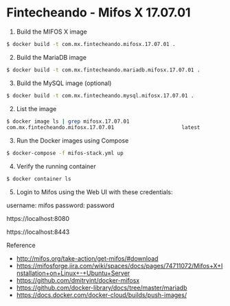 # Fintecheando - Mifos X 17.07.01

1. Build the MIFOS X image

```bash
$ docker build -t com.mx.fintecheando.mifosx.17.07.01 .
```

2. Build the MariaDB image

```bash
$ docker build -t com.mx.fintecheando.mariadb.mifosx.17.07.01 .
```

3. Build the MySQL image (optional)

```bash
$ docker build -t com.mx.fintecheando.mysql.mifosx.17.07.01 .
```

2. List the image 

```bash
$ docker image ls | grep mifosx.17.07.01
com.mx.fintecheando.mifosx.17.07.01                      latest                 8a90b0d8aa11        9 minutes ago       753MB
```

3. Run the Docker images using Compose

```bash
$ docker-compose -f mifos-stack.yml up
```

4. Verify the running container

```bash
$ docker container ls
```

5. Login to Mifos using the Web UI with these credentials:

username: mifos
password: password

https://localhost:8080

https://localhost:8443


Reference 

* http://mifos.org/take-action/get-mifos/#download
* https://mifosforge.jira.com/wiki/spaces/docs/pages/74711072/Mifos+X+Installation+on+Linux+-+Ubuntu+Server 
* https://github.com/dmitryint/docker-mifosx
* https://github.com/docker-library/docs/tree/master/mariadb
* https://docs.docker.com/docker-cloud/builds/push-images/
